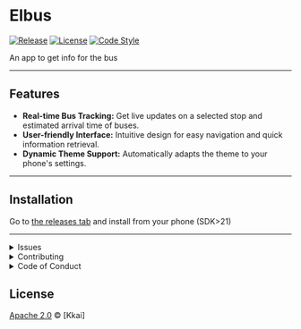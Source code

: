 # Elbus
[![Release](https://img.shields.io/github/v/release/Kkaiyuanwg/Elbus)](https://github.com/Kkaiyuanwg/Elbus/releases)
[![License](https://img.shields.io/badge/license-Apache_License_2.0-orange.svg)](https://opensource.org/licenses/MIT)
[![Code Style](https://img.shields.io/badge/code-Kotlin-blue.svg)](https://kotlinlang.org/docs/reference/coding-conventions.html)

An app to get info for the bus

---

## Features

- **Real-time Bus Tracking:** Get live updates on a selected stop and estimated arrival time of buses.
- **User-friendly Interface:** Intuitive design for easy navigation and quick information retrieval.
- **Dynamic Theme Support:** Automatically adapts the theme to your phone's settings.
---

## Installation

Go to [the releases tab](https://github.com/Kkaiyuanwg/Elbus/releases) and install from your phone (SDK>21)

---

<details><summary>Issues</summary>
  
If you encounter any problems or have suggestions for improvements, please [open a new issue](https://github.com/Kkaiyuanwg/Elbus/issues).

</details>

<details><summary>Contributing</summary>
We welcome contributions to the app. If you'd like to contribute to the project, follow these steps:

1. Fork the repository.
2. Create a new branch (`git checkout -b feature/new-feature`).
3. Make your changes and commit (`git commit -m 'Add new feature'`).
4. Push the branch (`git push origin feature/new-feature`).
5. Create a new Pull Request.
See [CONTRIBUTING.md](./CONTRIBUTING.md).

</details>

<details><summary>Code of Conduct</summary>

See [CODE_OF_CONDUCT.md](./CODE_OF_CONDUCT.md).
</details>

## License

[Apache 2.0](./LICENSE) © [Kkai]
